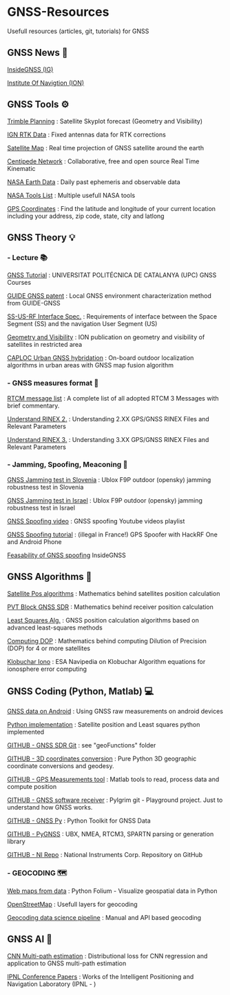 # GNSS-Resources
Usefull resources (articles, git, tutorials) for GNSS

## GNSS News 📰

[InsideGNSS (IG)](https://insidegnss.com/)

[Institute Of Navigtion (ION)](https://www.ion.org/)

## GNSS Tools ⚙️

[Trimble Planning](https://www.gnssplanning.com/#/skyplot) : Satellite Skyplot forecast (Geometry and Visibility)

[IGN RTK Data](https://rgp.ign.fr/DONNEES/diffusion/) : Fixed antennas data for RTK corrections

[Satellite Map](https://satellitemap.space/?constellation=GPS) : Real time projection of GNSS satellite around the earth

[Centipede Network](https://docs.centipede.fr/) : Collaborative, free and open source Real Time Kinematic

[NASA Earth Data](https://cddis.nasa.gov/archive/gnss/data/daily/) : Daily past ephemeris and observable data

[NASA Tools List](https://ssd.jpl.nasa.gov/tools/) : Multiple usefull NASA tools

[GPS Coordinates](https://gps-coordinates.org/) : Find the latitude and longitude of your current location including your address, zip code, state, city and latlong

## GNSS Theory 💡

### - Lecture 📚

[GNSS Tutorial](https://gage.upc.edu/en/learning-materials/software-tools/glab-tool-suite/glab-tutorials/gnss-tutorials) : UNIVERSITAT POLITÉCNICA DE CATALANYA (UPC) GNSS Courses

[GUIDE GNSS patent](https://patents.google.com/patent/WO2021001489A1/fr?oq=WO2021001489A1) : Local GNSS environment characterization method from GUIDE-GNSS

[SS-US-RF Interface Spec.](https://www.gps.gov/technical/icwg/IS-GPS-200L.pdf) : Requirements of interface between the Space Segment (SS) and the navigation User Segment (US)

[Geometry and Visibility](https://www.ion.org/publications/abstract.cfm?articleID=6048) : ION publication on geometry and visibility of satellites in restricted area

[CAPLOC Urban GNSS hybridation](https://hal.science/hal-01663969/document) : On-board outdoor localization algorithms in urban areas with GNSS map fusion algorithm

### - GNSS measures format 💾

[RTCM message list](https://www.use-snip.com/kb/knowledge-base/rtcm-3-message-list/) : A complete list of all adopted RTCM 3 Messages with brief commentary.

[Understand RINEX 2.](http://walter.bislins.ch/bloge/index.asp?page=Understanding+GPS%2FGNSS+RINEX+Files+and+Relevant+Parameters) : Understanding 2.XX GPS/GNSS RINEX Files and Relevant Parameters

[Understand RINEX 3.](https://server.gage.upc.edu/gLAB/HTML/Observation_Rinex_v3.04.html) : Understanding 3.XX GPS/GNSS RINEX Files and Relevant Parameters

### - Jamming, Spoofing, Meaconing 📡

[GNSS Jamming test in Slovenia](https://www.ncbi.nlm.nih.gov/pmc/articles/PMC8398818/) : Ublox F9P outdoor (opensky) jamming robustness test in Slovenia

[GNSS Jamming test in Israel](https://www.youtube.com/watch?v=Dj26iCinxCQ) : Ublox F9P outdoor (opensky) jamming robustness test in Israel

[GNSS Spoofing video](https://www.youtube.com/playlist?list=PLLKqXsMeT96wCXglr4ILmBP6oF5a9TDiG) : GNSS spoofing Youtube videos playlist

[GNSS Spoofing tutorial](https://www.youtube.com/watch?v=g-bdK7tRpBI) : (illegal in France!) GPS Spoofer with HackRF One and Android Phone

[Feasability of GNSS spoofing](https://insidegnss.com/infeasibility-of-multi-frequency-spoofing/) InsideGNSS


## GNSS Algorithms 📐

[Satellite Pos algorithms](https://ascelibrary.org/doi/pdf/10.1061/9780784411506.ap03) : Mathematics behind satellites position calculation

[PVT Block GNSS SDR](https://gnss-sdr.org/docs/sp-blocks/pvt/) : Mathematics behind receiver position calculation

[Least Squares Alg.](https://theses.hal.science/tel-01871943/document) : GNSS position calculation algorithms based on advanced least-squares methods

[Computing DOP](https://www.inventeksys.com/computing-dilution-of-precision-dop-for-gps/) : Mathematics behind computing Dilution of Precision (DOP) for 4 or more satellites

[Klobuchar Iono](https://gssc.esa.int/navipedia/index.php/Klobuchar_Ionospheric_Model) : ESA Navipedia on Klobuchar Algorithm equations for ionosphere error computing

## GNSS Coding (Python, Matlab) 💻

[GNSS data on Android](https://www.euspa.europa.eu/system/files/reports/gnss_raw_measurement_web_0.pdf) : Using GNSS raw measurements on android devices

[Python implementation](https://www.johnsonmitchelld.com/2021/03/14/least-squares-gps.html) : Satellite position and Least squares python implemented

[GITHUB - GNSS SDR Git](https://github.com/gnss-sdr/gnss-sdr/tree/main) : see "geoFunctions" folder

[GITHUB - 3D coordinates conversion](https://github.com/geospace-code/pymap3d/tree/main) : Pure Python 3D geographic coordinate conversions and geodesy.

[GITHUB - GPS Measurements tool](https://github.com/google/gps-measurement-tools) : Matlab tools to read, process data and compute position

[GITHUB - GNSS software receiver](https://github.com/kirienko/pylgrim) : Pylgrim git - Playground project. Just to understand how GNSS works. 

[GITHUB - GNSS Py](https://github.com/GNSSpy-Project/gnsspy) : Python Toolkit for GNSS Data

[GITHUB - PyGNSS](https://github.com/semuconsulting/pygnssutils) : UBX, NMEA, RTCM3, SPARTN parsing or generation library

[GITHUB - NI Repo](https://github.com/ni) : National Instruments Corp. Repository on GitHub

### - GEOCODING 🗺️

[Web maps from data](https://realpython.com/python-folium-web-maps-from-data/) : Python Folium - Visualize geospatial data in Python

[OpenStreetMap](https://www.openstreetmap.org/#map=15/43.6011/1.4538&layers=G) : Usefull layers for geocoding

[Geocoding data science pipeline](https://www.kdnuggets.com/2023/06/geocoding-data-scientists.html?utm_source=rss&utm_medium=rss&utm_campaign=geocoding-for-data-scientists) : Manual and API based geocoding

## GNSS AI 🤖

[CNN Multi-path estimation](https://ar5iv.labs.arxiv.org/html/2206.01473) : Distributional loss for CNN regression and application to GNSS multi-path estimation

[IPNL Conference Papers](https://www.polyu-ipn-lab.com/publications-2) : Works of the Intelligent Positioning and Navigation Laboratory (IPNL - ) 
